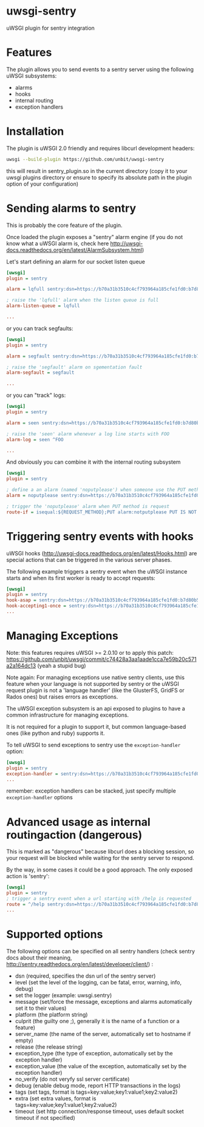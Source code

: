 # uwsgi-sentry
uWSGI plugin for sentry integration

Features
========

The plugin allows you to send events to a sentry server using the following uWSGI subsystems:

* alarms
* hooks
* internal routing
* exception handlers

Installation
============

The plugin is uWSGI 2.0 friendly and requires libcurl development headers:

```sh
uwsgi --build-plugin https://github.com/unbit/uwsgi-sentry
```

this will result in sentry_plugin.so in the current directory (copy it to your uwsgi plugins directory or ensure to specify its absolute path in the plugin option of your configuration)

Sending alarms to sentry
========================

This is probably the core feature of the plugin.

Once loaded the plugin exposes a "sentry" alarm engine (if you do not know what a uWSGI alarm is, check here http://uwsgi-docs.readthedocs.org/en/latest/AlarmSubsystem.html)

Let's start defining an alarm for our socket listen queue

```ini
[uwsgi]
plugin = sentry

alarm = lqfull sentry:dsn=https://b70a31b3510c4cf793964a185cfe1fd0:b7d80b520139450f903720eb7991bf3d@example.com/1,logger=uwsgi.sentry,culprit=listen_queue

; raise the 'lqfull' alarm when the listen queue is full
alarm-listen-queue = lqfull

...
```

or you can track segfaults:

```ini
[uwsgi]
plugin = sentry

alarm = segfault sentry:dsn=https://b70a31b3510c4cf793964a185cfe1fd0:b7d80b520139450f903720eb7991bf3d@example.com/1,logger=uwsgi.sentry,culprit=whoknows

; raise the 'segfault' alarm on sgementation fault
alarm-segfault = segfault

...
```

or you can "track" logs:

```ini
[uwsgi]
plugin = sentry

alarm = seen sentry:dsn=https://b70a31b3510c4cf793964a185cfe1fd0:b7d80b520139450f903720eb7991bf3d@example.com/1,logger=uwsgi.sentry,culprit=whoknows

; raise the 'seen' alarm whenever a log line starts with FOO
alarm-log = seen ^FOO

...
```

And obviously you can combine it with the internal routing subsystem

```ini
[uwsgi]
plugin = sentry

; define a an alarm (named 'noputplease') when someone use the PUT method on the site
alarm = noputplease sentry:dsn=https://b70a31b3510c4cf793964a185cfe1fd0:b7d80b520139450f903720eb7991bf3d@example.com/1,logger=uwsgi.sentry

; trigger the 'noputplease' alarm when PUT method is request
route-if = isequal:${REQUEST_METHOD};PUT alarm:notputplease PUT IS NOT ALLOWED !!!
```

Triggering sentry events with hooks
===================================

uWSGI hooks (http://uwsgi-docs.readthedocs.org/en/latest/Hooks.html) are special actions that can be triggered in the various server phases.

The following example triggers a sentry event when the uWSGI instance starts and when its first worker is ready to accept requests:

```ini
[uwsgi]
plugin = sentry
hook-asap = sentry:dsn=https://b70a31b3510c4cf793964a185cfe1fd0:b7d80b520139450f903720eb7991bf3d@example.com/1,logger=uwsgi.sentry,message=uWSGI IS STARTING
hook-accepting1-once = sentry:dsn=https://b70a31b3510c4cf793964a185cfe1fd0:b7d80b520139450f903720eb7991bf3d@example.com/1,logger=uwsgi.sentry,message=uWSGI WORKER 1 IS READY
...
```

Managing Exceptions
====================

Note: this features requires uWSGI >= 2.0.10 or to apply this patch: https://github.com/unbit/uwsgi/commit/c74428a3aa1aade1cca7e59b20c571a2a164dc13 (yeah a stupid bug)

Note again: For managing exceptions use native sentry clients, use this feature when your language is not supported by sentry or the uWSGI request plugin is not a 'language handler' (like the GlusterFS, GridFS or Rados ones) but raises errors as exceptions.

The uWSGI exception subsystem is an api exposed to plugins to have a common infrastructure for managing exceptions.

It is not required for a plugin to support it, but common language-based ones (like python and ruby) supports it.

To tell uWSGI to send exceptions to sentry use the `exception-handler` option:

```ini
[uwsgi]
plugin = sentry
exception-handler = sentry:dsn=https://b70a31b3510c4cf793964a185cfe1fd0:b7d80b520139450f903720eb7991bf3d@example.com/1,logger=uwsgi.sentry
...
```

remember: exception handlers can be stacked, just specify multiple `exception-handler` options

Advanced usage as internal routingaction (dangerous)
====================================================

This is marked as "dangerous" because libcurl does a blocking session, so your request will be blocked while waiting for the sentry server to respond.

By the way, in some cases it could be a good approach. The only exposed action is 'sentry':

```ini
[uwsgi]
plugin = sentry
; trigger a sentry event when a url starting with /help is requested
route = ^/help sentry:dsn=https://b70a31b3510c4cf793964a185cfe1fd0:b7d80b520139450f903720eb7991bf3d@example.com/1,logger=uwsgi.sentry,message=help asked
...
```

Supported options
=================

The following options can be specified on all sentry handlers (check sentry docs about their meaning, http://sentry.readthedocs.org/en/latest/developer/client/) :

* dsn (required, specifies the dsn url of the sentry server)
* level (set the level of the logging, can be fatal, error, warning, info, debug)
* set the logger (example: uwsgi.sentry)
* message (set/force the message, exceptions and alarms automatically set it to their values)
* platform (the platform string)
* culprit (the guilty one ;), generally it is the name of a function or a feature)
* server_name (the name of the server, automatically set to hostname if empty)
* release (the release string)
* exception_type (the type of exception, automatically set by the exception handler)
* exception_value (the value of the exception, automatically set by the exception handler)
* no_verify (do not veryfy ssl server certificate)
* debug (enable debug mode, report HTTP transactions in the logs)
* tags (set tags, format is tags=key:value;key1:value1;key2:value2)
* extra (set extra values, format is tags=key:value;key1:value1;key2:value2)
* timeout (set http connection/response timeout, uses default socket timeout if not specified)
